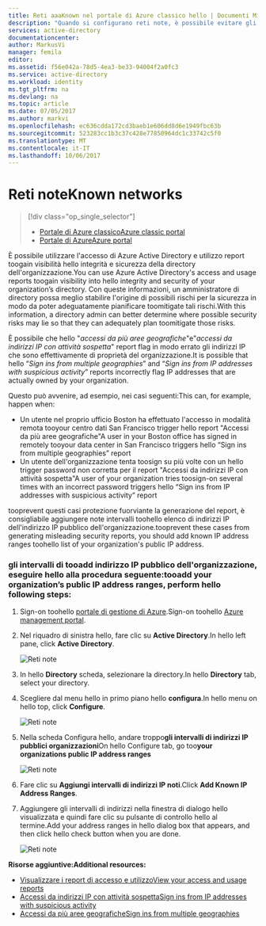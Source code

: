```yaml
---
title: Reti aaaKnown nel portale di Azure classico hello | Documenti Microsoft
description: "Quando si configurano reti note, è possibile evitare gli indirizzi IP che sono di proprietà dell'organizzazione incluso in hello accessi da più aree geografiche e accessi da indirizzi IP con attività sospetta report."
services: active-directory
documentationcenter: 
author: MarkusVi
manager: femila
editor: 
ms.assetid: f56e042a-78d5-4ea3-be33-94004f2a0fc3
ms.service: active-directory
ms.workload: identity
ms.tgt_pltfrm: na
ms.devlang: na
ms.topic: article
ms.date: 07/05/2017
ms.author: markvi
ms.openlocfilehash: ec636cdda172cd3baeb1e606dd8d6e1949fbc63b
ms.sourcegitcommit: 523283cc1b3c37c428e77850964dc1c33742c5f0
ms.translationtype: MT
ms.contentlocale: it-IT
ms.lasthandoff: 10/06/2017
---
```

# <a name="known-networks"></a><span data-ttu-id="a9e66-103">Reti note</span><span class="sxs-lookup"><span data-stu-id="a9e66-103">Known networks</span></span>

> [!div class="op_single_selector"]
> * [<span data-ttu-id="a9e66-104">Portale di Azure classico</span><span class="sxs-lookup"><span data-stu-id="a9e66-104">Azure classic portal</span></span>](active-directory-known-networks.md)
> * [<span data-ttu-id="a9e66-105">Portale di Azure</span><span class="sxs-lookup"><span data-stu-id="a9e66-105">Azure portal</span></span>](active-directory-known-networks-azure-portal.md)
> 
> 


<span data-ttu-id="a9e66-106">È possibile utilizzare l'accesso di Azure Active Directory e utilizzo report toogain visibilità hello integrità e sicurezza della directory dell'organizzazione.</span><span class="sxs-lookup"><span data-stu-id="a9e66-106">You can use Azure Active Directory's access and usage reports toogain visibility into hello integrity and security of your organization’s directory.</span></span> <span data-ttu-id="a9e66-107">Con queste informazioni, un amministratore di directory possa meglio stabilire l'origine di possibili rischi per la sicurezza in modo da poter adeguatamente pianificare toomitigate tali rischi.</span><span class="sxs-lookup"><span data-stu-id="a9e66-107">With this information, a directory admin can better determine where possible security risks may lie so that they can adequately plan toomitigate those risks.</span></span>

<span data-ttu-id="a9e66-108">È possibile che hello "*accessi da più aree geografiche*"e"*accessi da indirizzi IP con attività sospetta*" report flag in modo errato gli indirizzi IP che sono effettivamente di proprietà del organizzazione.</span><span class="sxs-lookup"><span data-stu-id="a9e66-108">It is possible that hello “*Sign ins from multiple geographies*” and “*Sign ins from IP addresses with suspicious activity*” reports incorrectly flag IP addresses that are actually owned by your organization.</span></span> 

<span data-ttu-id="a9e66-109">Questo può avvenire, ad esempio, nei casi seguenti:</span><span class="sxs-lookup"><span data-stu-id="a9e66-109">This can, for example, happen when:</span></span> 

* <span data-ttu-id="a9e66-110">Un utente nel proprio ufficio Boston ha effettuato l'accesso in modalità remota tooyour centro dati San Francisco trigger hello report "Accessi da più aree geografiche"</span><span class="sxs-lookup"><span data-stu-id="a9e66-110">A user in your Boston office has signed in remotely tooyour data center in San Francisco triggers hello “Sign ins from multiple geographies” report</span></span> 
* <span data-ttu-id="a9e66-111">Un utente dell'organizzazione tenta toosign su più volte con un hello trigger password non corretta per il report "Accessi da indirizzi IP con attività sospetta"</span><span class="sxs-lookup"><span data-stu-id="a9e66-111">A user of your organization tries toosign-on several times with an incorrect password triggers hello “Sign ins from IP addresses with suspicious activity” report</span></span> 

<span data-ttu-id="a9e66-112">tooprevent questi casi protezione fuorviante la generazione del report, è consigliabile aggiungere note intervalli toohello elenco di indirizzi IP dell'indirizzo IP pubblico dell'organizzazione.</span><span class="sxs-lookup"><span data-stu-id="a9e66-112">tooprevent these cases from generating misleading security reports, you should add known IP address ranges toohello list of your organization's public IP address.</span></span>    

### <a name="tooadd-your-organizations-public-ip-address-ranges-perform-hello-following-steps"></a><span data-ttu-id="a9e66-113">gli intervalli di tooadd indirizzo IP pubblico dell'organizzazione, eseguire hello alla procedura seguente:</span><span class="sxs-lookup"><span data-stu-id="a9e66-113">tooadd your organization’s public IP address ranges, perform hello following steps:</span></span>

1. <span data-ttu-id="a9e66-114">Sign-on toohello [portale di gestione di Azure](https://manage.windowsazure.com).</span><span class="sxs-lookup"><span data-stu-id="a9e66-114">Sign-on toohello [Azure management portal](https://manage.windowsazure.com).</span></span>

2. <span data-ttu-id="a9e66-115">Nel riquadro di sinistra hello, fare clic su **Active Directory**.</span><span class="sxs-lookup"><span data-stu-id="a9e66-115">In hello left pane, click **Active Directory**.</span></span> 

    ![Reti note](./media/active-directory-known-networks/known-netwoks-01.png)

3. <span data-ttu-id="a9e66-117">In hello **Directory** scheda, selezionare la directory.</span><span class="sxs-lookup"><span data-stu-id="a9e66-117">In hello **Directory** tab, select your directory.</span></span>

4. <span data-ttu-id="a9e66-118">Scegliere dal menu hello in primo piano hello **configura**.</span><span class="sxs-lookup"><span data-stu-id="a9e66-118">In hello menu on hello top, click **Configure**.</span></span> 

    ![Reti note](./media/active-directory-known-networks/known-netwoks-02.png)

5. <span data-ttu-id="a9e66-120">Nella scheda Configura hello, andare troppo**gli intervalli di indirizzi IP pubblici organizzazioni**</span><span class="sxs-lookup"><span data-stu-id="a9e66-120">On hello Configure tab, go too**your organizations public IP address ranges**</span></span> 

    ![Reti note](./media/active-directory-known-networks/known-netwoks-03.png)

6. <span data-ttu-id="a9e66-122">Fare clic su **Aggiungi intervalli di indirizzi IP noti**.</span><span class="sxs-lookup"><span data-stu-id="a9e66-122">Click **Add Known IP Address Ranges**.</span></span>

7. <span data-ttu-id="a9e66-123">Aggiungere gli intervalli di indirizzi nella finestra di dialogo hello visualizzata e quindi fare clic su pulsante di controllo hello al termine.</span><span class="sxs-lookup"><span data-stu-id="a9e66-123">Add your address ranges in hello dialog box that appears, and then click hello check button  when you are done.</span></span> 

    ![Reti note](./media/active-directory-known-networks/known-netwoks-04.png)

<span data-ttu-id="a9e66-125">**Risorse aggiuntive:**</span><span class="sxs-lookup"><span data-stu-id="a9e66-125">**Additional resources:**</span></span>

* [<span data-ttu-id="a9e66-126">Visualizzare i report di accesso e utilizzo</span><span class="sxs-lookup"><span data-stu-id="a9e66-126">View your access and usage reports</span></span>](active-directory-view-access-usage-reports.md)
* [<span data-ttu-id="a9e66-127">Accessi da indirizzi IP con attività sospetta</span><span class="sxs-lookup"><span data-stu-id="a9e66-127">Sign ins from IP addresses with suspicious activity</span></span>](active-directory-reporting-sign-ins-from-ip-addresses-with-suspicious-activity.md)
* [<span data-ttu-id="a9e66-128">Accessi da più aree geografiche</span><span class="sxs-lookup"><span data-stu-id="a9e66-128">Sign ins from multiple geographies</span></span>](active-directory-reporting-sign-ins-from-multiple-geographies.md)

